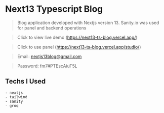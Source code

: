 # Next13 Typescript Blog

> Blog application developed with Nextjs version 13. Sanity.io was used for panel and backend operations

> Click to view live demo
> (https://next13-ts-blog.vercel.app/)

> Click to use panel
> (https://next13-ts-blog.vercel.app/studio/)

> Email: nextjs13blog@gmail.com

> Password: fm7#PTEscAiuT5L

## Techs I Used

    - nextjs
    - tailwind
    - sanity
    - groq
